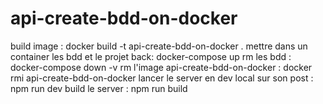 # api-create-bdd-on-docker
build image : 
    docker build -t api-create-bdd-on-docker .
mettre dans un container les bdd et le projet back: 
    docker-compose up
rm les bdd : 
    docker-compose down -v
rm l'image api-create-bdd-on-docker : 
    docker rmi api-create-bdd-on-docker
lancer le server en dev local sur son post :
    npm run dev 
build le server :
    npm run build 


